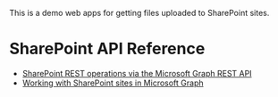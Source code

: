 This is a demo web apps for getting files uploaded to SharePoint sites.

# SharePoint API Reference
- [SharePoint REST operations via the Microsoft Graph REST API](https://learn.microsoft.com/en-us/sharepoint/dev/apis/sharepoint-rest-graph)
- [Working with SharePoint sites in Microsoft Graph](https://learn.microsoft.com/en-us/graph/api/resources/sharepoint?view=graph-rest-1.0)